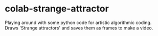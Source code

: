 # colab-strange-attractor

Playing around with some python code for artistic algorithmic coding. 
Draws 'Strange attractors' and saves them as frames to make a video.
